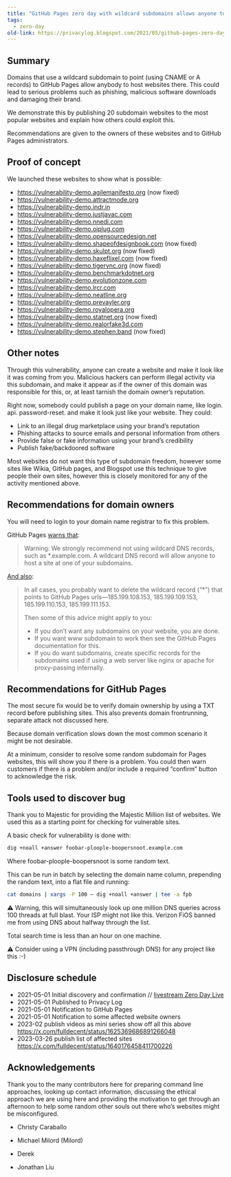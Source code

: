 ```yaml
---
title: "GitHub Pages zero day with wildcard subdomains allows anyone to publish on your site"
tags:
  - zero-day
old-link: https://privacylog.blogspot.com/2021/05/github-pages-zero-day-with-wildcard.html
---
```


## Summary

Domains that use a wildcard subdomain to point (using CNAME or A records) to  GitHub Pages allow anybody to host websites there. This could lead to  serious problems such as phishing, malicious software downloads and  damaging their brand.

We demonstrate this by publishing 20 subdomain websites to the most popular websites and explain how others could exploit this.

Recommendations are given to the owners of these websites and to GitHub Pages administrators.

## Proof of concept

We launched these websites to show what is possible:

- <https://vulnerability-demo.agilemanifesto.org> (now fixed)
- <https://vulnerability-demo.attractmode.org>
- <https://vulnerability-demo.indr.in>
- <https://vulnerability-demo.justjavac.com>
- <https://vulnerability-demo.nnedi.com>
- <https://vulnerability-demo.oiplug.com>
- <https://vulnerability-demo.opensourcedesign.net>
- <https://vulnerability-demo.shapeofdesignbook.com> (now fixed)
- <https://vulnerability-demo.skulpt.org> (now fixed)
- <https://vulnerability-demo.haxeflixel.com> (now fixed)
- <https://vulnerability-demo.tigervnc.org> (now fixed)
- <https://vulnerability-demo.benchmarkdotnet.org>
- <https://vulnerability-demo.evolutionzone.com>
- <https://vulnerability-demo.lrcr.com>
- <https://vulnerability-demo.neatline.org>
- <https://vulnerability-demo.prevayler.org>
- <https://vulnerability-demo.royalopera.org>
- <https://vulnerability-demo.statnet.org> (now fixed)
- <https://vulnerability-demo.realorfake3d.com>
- <https://vulnerability-demo.stephen.band> (now fixed)

## Other notes

Through this vulnerability, anyone can create a website and make it look like  it was coming from you. Malicious hackers can perform illegal activity  via this subdomain, and make it appear as if the owner of this domain  was responsible for this, or, at least tarnish the domain owner’s  reputation.

Right now, somebody could publish a page on your domain name, like login.  api. password-reset. and make it look just like your website. They  could:

- Link to an illegal drug marketplace using your brand’s reputation
- Phishing attacks to source emails and personal information from others
- Provide false or fake information using your brand’s credibility
- Publish fake/backdoored software

Most websites do not want this type of subdomain freedom, however some sites like Wikia, GitHub pages, and Blogspot use this technique to give  people their own sites, however this is closely monitored for any of the activity mentioned above.

## Recommendations for domain owners

You will need to login to your domain name registrar to fix this problem.

GitHub  Pages [warns that](https://docs.github.com/en/pages/configuring-a-custom-domain-for-your-github-pages-site/troubleshooting-custom-domains-and-github-pages#custom-domain-names-that-are-unsupported):

> Warning: We strongly recommend not using wildcard DNS records, such as  *.example.com. A wildcard DNS record will allow anyone to host a site at one of your subdomains.

[And also](https://docs.github.com/en/pages/configuring-a-custom-domain-for-your-github-pages-site/troubleshooting-custom-domains-and-github-pages):

> In all cases, you probably want to delete the wildcard record (“*”) that  points to GitHub Pages urls—185.199.108.153, 185.199.109.153,  185.199.110.153, 185.199.111.153.
>
> Then some of this advice might apply to you:
>
> - If you don’t want any subdomains on your website, you are done.
> - If you want www subdomain to work then see the GitHub Pages documentation for this.
> - If you do want subdomains, create specific records for the subdomains used if using a web server like nginx or apache for proxy-passing internally.

## Recommendations for GitHub Pages

The most secure fix would be to verify domain ownership by using a TXT  record before publishing sites. This also prevents domain frontrunning,  separate attack not discussed here.

Because domain verification slows down the most common scenario it might be not desirable.

At a minimum, consider to resolve some random subdomain for Pages  websites, this will show you if there is a problem. You could then warn  customers if there is a problem and/or include a required “confirm”  button to acknowledge the risk.

## Tools used to discover bug

Thank you to Majestic for providing the Majestic Million list of websites. We used this as a starting point for checking for vulnerable sites.

A basic check for vulnerability is done with:

```sh
dig +noall +answer foobar-ploople-boopersnoot.example.com
```

Where foobar-ploople-boopersnoot is some random text.

This can be run in batch by selecting the domain name column, prepending the random text, into a flat file and running:

```sh
cat domains | xargs -P 100 – dig +noall +answer | tee -a fpb
```

⚠️ Warning, this will simultaneously look up one million DNS queries  across 100 threads at full blast. Your ISP might not like this. Verizon  FiOS banned me from using DNS about halfway through the list.

Total search time is less than an hour on one machine.

⚠️ Consider using a VPN (including passthrough DNS) for any project like this :-)

## Disclosure schedule

- 2021-05-01 Initial discovery and confirmation // [livestream Zero Day Live](upcoming-zero-day-live)
- 2021-05-01 Published to Privacy Log
- 2021-05-01 Notification to GitHub Pages
- 2021-05-01 Notification to some affected website owners
- 2023-02 publish videos as mini series show off all this above <https://x.com/fulldecent/status/1625369686891266048>
- 2023-03-26 publish list of affected sites <https://x.com/fulldecent/status/1640176458411700226>

## Acknowledgements

Thank you to the many contributors here for preparing command line  approaches, looking up contact information, discussing the ethical  approach we are using here and providing the motivation to get through  an afternoon to help some random other souls out there who’s websites  might be misconfigured.

- Christy Caraballo

- Michael Milord (Milord)

- Derek

- Jonathan Liu
